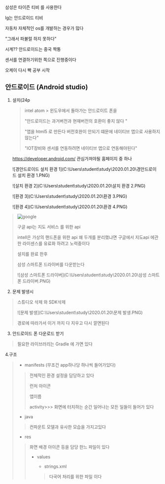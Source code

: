 삼성은 타이즌 티비 를 사용한다 

lg는 안드로이드 티비 

자동차 자체적인 os를 개발하는 경우가 많다

"그래서 파뷸럴 하지 못하다"

시계?? 안드로이드는  중국 짝퉁

센서를 연결하기위한 쪽으로 진행중이다

오케이 다시 빡 공부 시작

##  안드로이드 (Android studio)

1. 설치(24p

   > intel atom > 윈도우에서 돌아가는 안드로이트 폰을 
   >
   > "안드로이드는 과거버전과 현재버전의 호환이 좋지 않다 "
   >
   > "앱을 html5 로 만든다  버전호완이 안되기 떄문에 네이티브 앱으로 사용하지 않는다"
   >
   > "IOT장비와 센서를 연동하려면 네이티브 앱으로 연동해야된다"

   https://developer.android.com/ 관심가져야될 홈페이지 중 하나

   ![경안드로이드 설치 환경 1](C:\Users\student\study\2020.01.20\경안드로이드 설치 환경 1.PNG)

   ![살치 환경 2](C:\Users\student\study\2020.01.20\살치 환경 2.PNG)

   ![환경 3](C:\Users\student\study\2020.01.20\환경 3.PNG)

   ![환경 4](C:\Users\student\study\2020.01.20\환경 4.PNG)

> 
>
> 
>
> ![google](C:\Users\student\study\2020.01.20\google.PNG)
>
> 구글 api는 지도 서비스 를 위한 api 
>
> intell은 가상의 핸드폰을 위한 api 왜 두개를 분리했냐면 구글에서 지도api 에관한 라이센스를 유료화 하려고 노력중이다
>
> 설치를 완료 한후 
>
> 삼성 스마트폰 드라이버를 다운받는다
>
> ![삼성 스마트폰 드라이버](C:\Users\student\study\2020.01.20\삼성 스마트폰 드라이버.PNG)

2. 문제 발생시

> 스튜디오 삭제 와 SDK삭제
>
> ![문제 발생](C:\Users\student\study\2020.01.20\문제 발생.PNG)
>
> 경로에 따라가서 이거 까지 다 지우고 다시 깔면된다

3. 안드로이드 폰 다운로드 받기 

> 필요한 라이브러리는 Gradle 에 가면 있다

4.구조

> - manifests (무조건 app하나당 하나씩 들어가있다)
>
> > 전체적인 환경 설정을 담당하고 있다 
> >
> > 런처 아이콘
> >
> > 앱이름
> >
> > activity>>> 화면에 터치하는 순간 일어나는 모든 일들이 들어가 있다 
>
> - java
>
> > 컨파운트 모델과 유사한 모습을 가지고있다
>
> - res
>
> > 화면  배경 아이콘 등을 담당 한느 파일이 있다
> >
> > - values
> >
> >   - strings.xml
> >
> >   > 다국어 처리를 위한 파일 이다